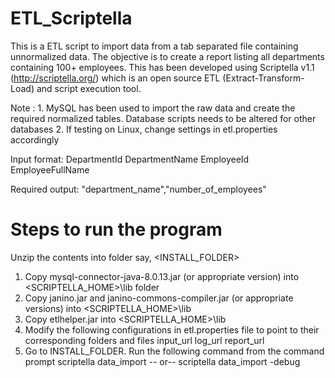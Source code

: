 # ETL_Scriptella

This is a ETL script to import data from a tab separated file containing unnormalized data. 
The objective is to create a report listing all departments containing 100+ employees.
This has been developed using Scriptella v1.1 (http://scriptella.org/) which is an open source ETL (Extract-Transform-Load) 
and script execution tool.


Note :
	1. MySQL has been used to import the raw data and create the required normalized tables.
	   Database scripts needs to be altered for other databases
	2. If testing on Linux, change settings in etl.properties accordingly


Input format:
DepartmentId	DepartmentName	EmployeeId	EmployeeFullName

Required output:
"department_name","number_of_employees"

Steps to run the program
==========================
Unzip the contents into folder say, <INSTALL_FOLDER>

1. Copy mysql-connector-java-8.0.13.jar (or appropriate version) into <SCRIPTELLA_HOME>\lib folder
2. Copy janino.jar and janino-commons-compiler.jar (or appropriate versions) into <SCRIPTELLA_HOME>\lib
3. Copy etlhelper.jar into <SCRIPTELLA_HOME>\lib
4. Modify the following configurations in etl.properties file to point to their corresponding folders and files
	input_url
	log_url
	report_url
5. Go to INSTALL_FOLDER. Run the following command from the command prompt 
	scriptella data_import
	 -- or--
	scriptella data_import -debug
	
